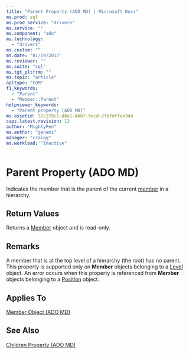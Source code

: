 ```yaml
---
title: "Parent Property (ADO MD) | Microsoft Docs"
ms.prod: sql
ms.prod_service: "drivers"
ms.service: ""
ms.component: "ado"
ms.technology:
  - "drivers"
ms.custom: ""
ms.date: "01/19/2017"
ms.reviewer: ""
ms.suite: "sql"
ms.tgt_pltfrm: ""
ms.topic: "article"
apitype: "COM"
f1_keywords: 
  - "Parent"
  - "Member::Parent"
helpviewer_keywords: 
  - "Parent property [ADO MD]"
ms.assetid: 32c278c1-d8e1-4bb7-9ecd-2fbfdffee34b
caps.latest.revision: 13
author: "MightyPen"
ms.author: "genemi"
manager: "craigg"
ms.workload: "Inactive"
---
```

# Parent Property (ADO MD)
Indicates the member that is the parent of the current [member](../../../ado/reference/ado-md-api/member-object-ado-md.md) in a hierarchy.  
  
## Return Values  
 Returns a [Member](../../../ado/reference/ado-md-api/member-object-ado-md.md) object and is read-only.  
  
## Remarks  
 A member that is at the top level of a hierarchy (the root) has no parent. This property is supported only on **Member** objects belonging to a [Level](../../../ado/reference/ado-md-api/level-object-ado-md.md) object. An error occurs when this property is referenced from **Member** objects belonging to a [Position](../../../ado/reference/ado-md-api/position-object-ado-md.md) object.  
  
## Applies To  
 [Member Object (ADO MD)](../../../ado/reference/ado-md-api/member-object-ado-md.md)  
  
## See Also  
 [Children Property (ADO MD)](../../../ado/reference/ado-md-api/children-property-ado-md.md)
